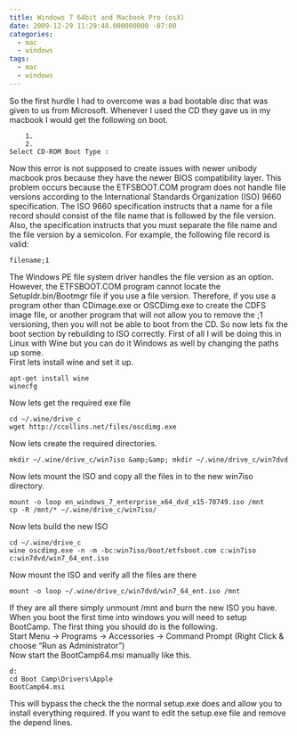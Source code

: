 ```yaml
---
title: Windows 7 64bit and Macbook Pro (osX)
date: 2009-12-29 11:29:48.000000000 -07:00
categories:
  - mac
  - windows
tags:
  - mac
  - windows
---
```

So the first hurdle I had to overcome was a bad bootable disc that  was given to us from Microsoft. Whenever I used the CD they gave us in  my macbook I would get the following on boot.
```shell
    1.
    2.
Select CD-ROM Boot Type :

```
Now this error is not supposed to create issues with newer unibody  macbook pros because they have the newer BIOS compatibility layer. This  problem occurs because the ETFSBOOT.COM program does not handle file  versions according to the International Standards Organization (ISO)  9660 specification. The ISO 9660 specification instructs that a name for  a file record should consist of the file name that is followed by the  file version. Also, the specification instructs that you must separate  the file name and the file version by a semicolon. For example, the  following file record is valid:
```shell
filename;1
```
The Windows PE file system driver handles the file version as an  option. However, the ETFSBOOT.COM program cannot locate the  Setupldr.bin/Bootmgr file if you use a file version. Therefore, if you  use a program other than CDimage.exe or OSCDimg.exe to create the CDFS  image file, or another program that will not allow you to remove the ;1  versioning, then you will not be able to boot from the CD.
So now lets fix the boot section by rebuilding to ISO correctly.  First of all I will be doing this in Linux with Wine but you can do it  Windows as well by changing the paths up some.<br />
First lets install wine and set it up.
```shell
apt-get install wine
winecfg

```
Now lets get the required exe file
```shell
cd ~/.wine/drive_c
wget http://ccollins.net/files/oscdimg.exe

```
Now lets create the required directories.
```shell
mkdir ~/.wine/drive_c/win7iso &amp;&amp; mkdir ~/.wine/drive_c/win7dvd

```
Now lets mount the ISO and copy all the files in to the new win7iso directory.
```shell
mount -o loop en_windows_7_enterprise_x64_dvd_x15-70749.iso /mnt
cp -R /mnt/* ~/.wine/drive_c/win7iso/

```
Now lets build the new ISO
```shell
cd ~/.wine/drive_c
wine oscdimg.exe -n -m -bc:win7iso/boot/etfsboot.com c:win7iso c:win7dvd/win7_64_ent.iso

```
Now mount the ISO and verify all the files are there
```shell
mount -o loop ~/.wine/drive_c/win7dvd/win7_64_ent.iso /mnt

```
If they are all there simply unmount /mnt and burn the new ISO you  have. When you boot the first time into windows you will need to setup  BootCamp. The first thing you should do is the following.<br />
Start Menu -&gt; Programs -&gt; Accessories -&gt; Command Prompt (Right Click &amp; choose “Run as Administrator”)<br />
Now start the BootCamp64.msi manually like this.
```shell
d:
cd Boot Camp\Drivers\Apple
BootCamp64.msi

```
This will bypass the check the the normal setup.exe does and allow  you to install everything required. If you want to edit the setup.exe  file and remove the depend lines.
